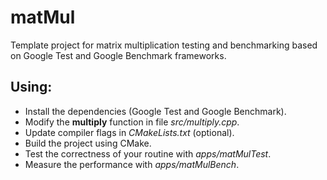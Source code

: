 # matMul
Template project for matrix multiplication testing and benchmarking based on Google Test and Google Benchmark frameworks.

## Using:
- Install the dependencies (Google Test and Google Benchmark).
- Modify the **multiply** function in file *src/multiply.cpp*.
- Update compiler flags in *CMakeLists.txt* (optional).
- Build the project using CMake.
- Test the correctness of your routine with *apps/matMulTest*.
- Measure the performance with *apps/matMulBench*.

